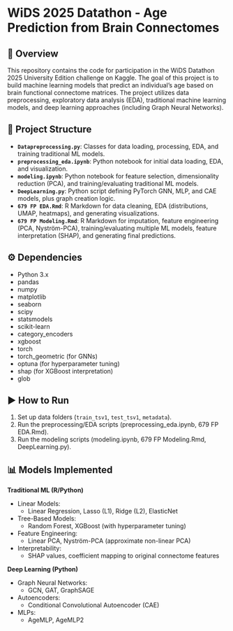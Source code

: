 # WiDS 2025 Datathon - Age Prediction from Brain Connectomes

## 📖 Overview
This repository contains the code for participation in the WiDS Datathon 2025 University Edition challenge on Kaggle. The goal of this project is to build machine learning models that predict an individual’s age based on brain functional connectome matrices. The project utilizes data preprocessing, exploratory data analysis (EDA), traditional machine learning models, and deep learning approaches (including Graph Neural Networks).

## 📂 Project Structure

* **`Datapreprocessing.py`**: Classes for data loading, processing, EDA, and training traditional ML models.
* **`preprocessing_eda.ipynb`**: Python notebook for initial data loading, EDA, and visualization.
* **`modeling.ipynb`**: Python notebook for feature selection, dimensionality reduction (PCA), and training/evaluating traditional ML models.
* **`DeepLearning.py`**: Python script defining PyTorch GNN, MLP, and CAE models, plus graph creation logic.
* **`679 FP EDA.Rmd`**: R Markdown for data cleaning, EDA (distributions, UMAP, heatmaps), and generating visualizations.
* **`679 FP Modeling.Rmd`**: R Markdown for imputation, feature engineering (PCA, Nyström-PCA), training/evaluating multiple ML models, feature interpretation (SHAP), and generating final predictions.


## ⚙️ Dependencies
* Python 3.x
* pandas
* numpy
* matplotlib
* seaborn
* scipy
* statsmodels
* scikit-learn
* category_encoders
* xgboost
* torch
* torch_geometric (for GNNs)
* optuna (for hyperparameter tuning)
* shap (for XGBoost interpretation)
* glob

## ▶️ How to Run

1. Set up data folders (`train_tsv1`, `test_tsv1`, `metadata`).
2. Run the preprocessing/EDA scripts (preprocessing_eda.ipynb, 679 FP EDA.Rmd).
3. Run the modeling scripts (modeling.ipynb, 679 FP Modeling.Rmd, DeepLearning.py).


## 📊 Models Implemented

**Traditional ML (R/Python)**

* Linear Models:
   * Linear Regression, Lasso (L1), Ridge (L2), ElasticNet
* Tree-Based Models:
   * Random Forest, XGBoost (with hyperparameter tuning)
* Feature Engineering:
   * Linear PCA, Nyström-PCA (approximate non-linear PCA)
* Interpretability:
   * SHAP values, coefficient mapping to original connectome features

**Deep Learning (Python)**

* Graph Neural Networks:
   * GCN, GAT, GraphSAGE
* Autoencoders:
   * Conditional Convolutional Autoencoder (CAE)
* MLPs:
   * AgeMLP, AgeMLP2
